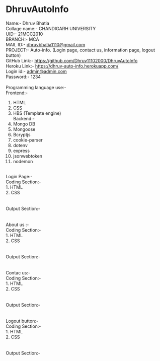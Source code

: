 # DhruvAutoInfo<br>
Name:- Dhruv Bhatia <br>
Collage name:- CHANDIGARH UNIVERSITY<br>
UID:- 21MCC2010<br>
BRANCH:- MCA<br>
MAIL ID:- dhruvbhatia1110@gmail.com<br>
PROJECT:- Auto-info. (Login page, contact us, information page, logout button)<br>
GitHub Link:- https://github.com/Dhruv11102000/DhruvAutoInfo<br>
Heroku Link:- https://dhruv-auto-info.herokuapp.com/<br>
Login id:- 	admin@admin.com<br>
Password:- 1234<br>
<br>
Programming language use:- <br>
Frontend:-<br>
1.	HTML<br>
2.	CSS<br>
3.	HBS (Template engine)<br>
Backend:-<br>
1.	Mongo DB<br>
2.	Mongoose<br>
3.	Bcryptjs<br>
4.	cookie-parser<br>
5.	dotenv<br>
6.	express<br>
7.	jsonwebtoken<br>
8.	nodemon<br>
<br>
Login Page:-<br>
Coding Section:-<br>
1.	HTML<br>
2.	CSS<br>
<br>

<br>
Output Section:-<br>
<br>


<br>
About us :-<br>
Coding Section:-<br>
1.	HTML<br>
2.	CSS<br>
<br>

<br>
Output Section:-<br>
<br>


<br>
Contac us:-<br>
Coding Section:-<br>
1.	HTML<br>
2.	CSS<br>
<br>

<br>
Output Section:-<br>
<br>


<br>
Logout button:-<br>
Coding Section:-<br>
1.	HTML<br>
2.	CSS<br>
<br>

<br>
Output Section:-<br>
<br>
